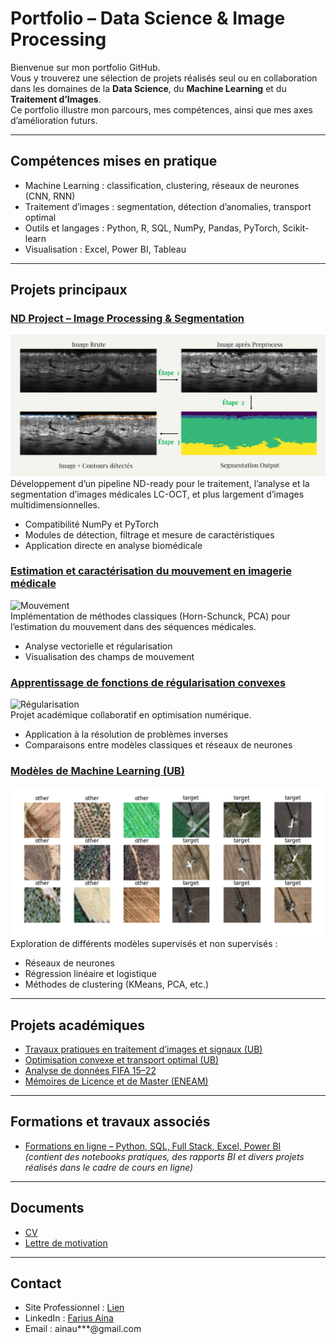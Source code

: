 # Portfolio – Data Science & Image Processing

Bienvenue sur mon portfolio GitHub.  
Vous y trouverez une sélection de projets réalisés seul ou en collaboration dans les domaines de la **Data Science**, du **Machine Learning** et du **Traitement d’Images**.  
Ce portfolio illustre mon parcours, mes compétences, ainsi que mes axes d’amélioration futurs.

---

## Compétences mises en pratique
- Machine Learning : classification, clustering, réseaux de neurones (CNN, RNN)  
- Traitement d’images : segmentation, détection d’anomalies, transport optimal  
- Outils et langages : Python, R, SQL, NumPy, Pandas, PyTorch, Scikit-learn  
- Visualisation : Excel, Power BI, Tableau  

---

## Projets principaux

### [ND Project – Image Processing & Segmentation](https://github.com/Farius0/ND_Project-.git)
![ND Project](assets/nd_project.png)  
Développement d’un pipeline ND-ready pour le traitement, l’analyse et la segmentation d’images médicales LC-OCT, et plus largement d’images multidimensionnelles.  
- Compatibilité NumPy et PyTorch  
- Modules de détection, filtrage et mesure de caractéristiques  
- Application directe en analyse biomédicale  

### [Estimation et caractérisation du mouvement en imagerie médicale](https://github.com/Farius0/Analyse_Imagerie_Medicale.git)
![Mouvement](assets/mouvement.gif)  
Implémentation de méthodes classiques (Horn-Schunck, PCA) pour l’estimation du mouvement dans des séquences médicales.  
- Analyse vectorielle et régularisation  
- Visualisation des champs de mouvement  

### [Apprentissage de fonctions de régularisation convexes](https://github.com/radiama/projet-M2-image-.git)
![Régularisation](assets/regul.png)  
Projet académique collaboratif en optimisation numérique.  
- Application à la résolution de problèmes inverses  
- Comparaisons entre modèles classiques et réseaux de neurones  

### [Modèles de Machine Learning (UB)](https://github.com/Farius0/Machine_Deep_Learning.git)
![Machine Learning](assets/ml.png)  
Exploration de différents modèles supervisés et non supervisés :  
- Réseaux de neurones  
- Régression linéaire et logistique  
- Méthodes de clustering (KMeans, PCA, etc.)  

---

## Projets académiques

- [Travaux pratiques en traitement d’images et signaux (UB)](https://github.com/Farius0/TPs_Image_Signal.git)  
- [Optimisation convexe et transport optimal (UB)](https://github.com/Farius0/Optimisations.git)  
- [Analyse de données FIFA 15–22](https://github.com/Farius0/FiFA-2015_2022.git)  
- [Mémoires de Licence et de Master (ENEAM)](https://github.com/Farius0/Memoires.git)  

---

## Formations et travaux associés

- [Formations en ligne – Python, SQL, Full Stack, Excel, Power BI](https://github.com/Farius0/Formation_Ligne.git)  
  *(contient des notebooks pratiques, des rapports BI et divers projets réalisés dans le cadre de cours en ligne)*  

---

## Documents
- [CV](docs/CV_FA.pdf)  
- [Lettre de motivation](docs/LA_FA.pdf)  

---

## Contact
- Site Professionnel : [Lien](https://fariusaina.com)
- LinkedIn : [Farius Aina](https://linkedin.com/in/farius-a-716b69244)  
- Email : ainau***@gmail.com  
